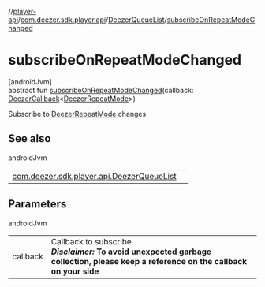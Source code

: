 //[player-api](../../../index.md)/[com.deezer.sdk.player.api](../index.md)/[DeezerQueueList](index.md)/[subscribeOnRepeatModeChanged](subscribe-on-repeat-mode-changed.md)

# subscribeOnRepeatModeChanged

[androidJvm]\
abstract fun [subscribeOnRepeatModeChanged](subscribe-on-repeat-mode-changed.md)(callback: [DeezerCallback](../../../../../common-api/common-api/com.deezer.sdk.common/-deezer-callback/index.md)&lt;[DeezerRepeatMode](../../com.deezer.sdk.player.model/-deezer-repeat-mode/index.md)&gt;)

Subscribe to [DeezerRepeatMode](../../com.deezer.sdk.player.model/-deezer-repeat-mode/index.md) changes

## See also

androidJvm

|                                                                                    |     |
| ---------------------------------------------------------------------------------- | --- |
| [com.deezer.sdk.player.api.DeezerQueueList](unsubscribe-on-repeat-mode-changed.md) |     |

## Parameters

androidJvm

|          |                                                                                                                                              |
| -------- | -------------------------------------------------------------------------------------------------------------------------------------------- |
| callback | Callback to subscribe<br/>**_Disclaimer:_** **To avoid unexpected garbage collection, please keep a reference on the callback on your side** |

